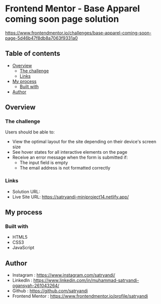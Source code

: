 # Frontend Mentor - Base Apparel coming soon page solution

https://www.frontendmentor.io/challenges/base-apparel-coming-soon-page-5d46b47f8db8a7063f9331a0

## Table of contents

- [Overview](#overview)
  - [The challenge](#the-challenge)
  - [Links](#links)
- [My process](#my-process)
  - [Built with](#built-with)
- [Author](#author)

## Overview

### The challenge

Users should be able to:

- View the optimal layout for the site depending on their device's screen size
- See hover states for all interactive elements on the page
- Receive an error message when the form is submitted if:
  - The input field is empty
  - The email address is not formatted correctly

### Links

- Solution URL: 
- Live Site URL: https://satryandi-miniproject14.netlify.app/

## My process

### Built with

- HTML5
- CSS3
- JavaScript

## Author

- Instagram : https://www.instagram.com/satryandi/
- LinkedIn : https://www.linkedin.com/in/muhammad-satryandi-ogansyah-261043264/
- Github : https://github.com/satryandi
- Frontend Mentor : https://www.frontendmentor.io/profile/satryandi